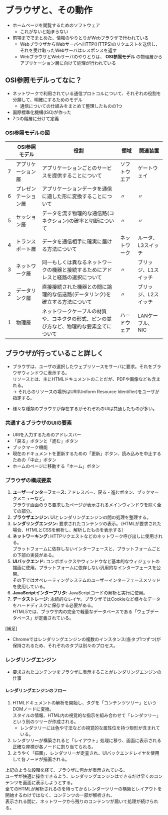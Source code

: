 # ブラウザと、その動作

- ホームページを閲覧するためのソフトウェア
  - これがないと始まらない
- 前項まででまとめた、情報のやりとりがWebブラウザで行われている  
  - WebブラウザからWebサーバへHTTP(HTTPS)のリクエストを送信し、それを受け取ったWebサーバはレスポンスを返す
  - WebブラウザとWebサーバのやりとりは、 **OSI参照モデル** の物理層からアプリケーション層に向けて処理が行われている

## OSI参照モデルってなに？

- ネットワークで利用されている通信プロトコルについて、それぞれの役割を分類して、明確にするためのモデル
  - 通信についての仕組みをまとめて整理したものの1つ
- 国際標準化機構(ISO)が作った
- 7つの階層に分けて定義

### OSI参照モデルの図

|    | OSI参照モデル     |                             役割                                |   領域  | 関連装置 |  
| -- | --------------- | ------------------------------------------------------------- | -------- | ---- |  
| 7  | アプリケーション層   | アプリケーションごとのサービスを提供することについて                        | ソフトウエア | ゲートウェイ |  
| 6  | プレゼンテーション層 | アプリケーションデータを通信に適した形に変換することについて　                 |     〃    | 〃 |  
| 5  | セッション層       | データを流す物理的な通信路(コネクション)の確率と切断について                |     〃    | 〃 |  
| 4  | トランスポート層    | データを通信相手に確実に届ける方法について                              | ネットワーク | ルータ、L3スイッチ |  
| 3  | ネットワーク層     | 同一もしくは異なるネットワークの機器と接続するためにアドレスと経路の選択について    |    〃    | ブリッジ、L1スイッチ |  
| 2  | データリンク層     | 直接接続された機器との間に論理的な伝送路(データリンク)を確立する方法について   |    〃    | ブリッジ、L2スイッチ|  
| 1  | 物理層          | ネットワークケーブルの材質や、コネクタの形式、ピンの並び方など、物理的な要素全てについて | ハードウェア | LANケーブル、NIC |

##  ブラウザが行っていること詳しく

- ブラウザは、ユーザの選択したウェブリソースをサーバに要求。それをブラウザウィンドウに表示する。  
リソースとは、主にHTMLドキュメントのことだが、PDFや画像なども含まれる。  
  → それらのリソースの場所はURI(Uniform Resource Identifier)をユーザが指定する。

- 様々な種類のブラウザが存在するがそれぞれのUIは共通したものが多い。

### 共通するブラウザのUIの要素

- URIを入力するためのアドレスバー
- 「戻る」ボタンと「進む」ボタン
- ブックマーク機能
- 現在のドキュメントを更新するための「更新」ボタン、読み込みを中止するための「中止」ボタン
- ホームのページに移動する「ホーム」ボタン

### ブラウザの構成要素

1. **ユーザーインターフェース:** アドレスバー、戻る・進むボタン、ブックマークメニューなど。  
  ブラウザ画面のうち要求したページが表示されるメインウィンドウを除く全ての部分。
2. **ブラウザエンジン:** UIとレンダリングエンジンの間の処理を整理する。
3. **レンダリングエンジン:** 要求されたコンテンツの表示。（HTMLが要求された場合、HTMLとCSSを解析し、解析したものを表示する）
4. **ネットワーキング:** HTTPリクエストなどのネットワーク呼び出しに使用される。  
  プラットフォームに依存しないインターフェースと、プラットフォームごとの下部の実装がある。
5. **UIバックエンド:** コンボボックスやウィンドウなど基本的なウィジェットの描画に使用。プラットフォームに依存しない汎用的なインターフェースを公開。  
  その下ではオペレーティングシステムのユーザーインターフェースメソッドを使用している。
6. **JavaScriptインタープリタ:** JavaScriptコードの解析と実行に使用。
7. **データストレージ:** 永続的なレイヤ。ブラウザではCookieなど様々なデータをハードディスクに保存する必要がある。  
  HTML5では、ブラウザ内の完全で軽量なデータベースである「ウェブデータベース」が定義されている。

[補足]  

 - Chromeではレンダリングエンジンの複数のインスタンス(各タブ1つずつ)が保持されるため、それぞれのタブは別々のプロセス。

### レンダリングエンジン

- 要求されたコンテンツをブラウザに表示することがレンダリングエンジンの仕事

#### レンダリングエンジンのフロー

1. HTMLドキュメントの解析を開始し、タグを「コンテンツツリー」というDOMノードに変換。  
   スタイルの情報、HTML内の視覚的な指示を組み合わせて「レンダツリー」という別のツリーが作成される。
   - レンダツリーには色や寸法などの視覚的な属性位を持つ矩形が含まれている。
2. レンダツリーが構築されると「レイアウト」処理に移り、画面に表示される正確な座標が各ノードに割り当てられる。
3. ようやく「描画」、レンダツリーが走査され、UIバックエンドレイヤを使用して各ノードが描画される。

上記のような段階を経て、ブラウザに何かが表示されている。  
ユーザが快適に操作できるよう、レンダリングエンジンはできるだけ早くのコンテンツを画面に表示しようとする。  
全てのHTMLが解析されるのを待ってからレンダーツリーの構築とレイアウトを開始するわけではなく、コンテンツの一部が解析され、  
表示される間に、ネットワークから残りのコンテンツが届いて処理が続けられる。  

